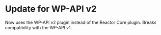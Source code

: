 # Update for WP-API v2

Now uses the WP-API v2 plugin instead of the Reactor Core plugin. Breaks compatibility with the WP-API v1.